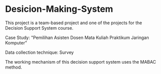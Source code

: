 # Desicion-Making-System
This project is a team-based project and one of the projects for the Decision Support System course.

Case Study: "Pemilihan Asisten Dosen Mata Kuliah Praktikum Jaringan Komputer"

Data collection technique: Survey

The working mechanism of this decision support system uses the MABAC method.
